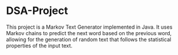 # DSA-Project
This project is a Markov Text Generator implemented in Java. It uses Markov chains to predict the next word based on the previous word, allowing for the generation of random text that follows the statistical properties of the input text.
